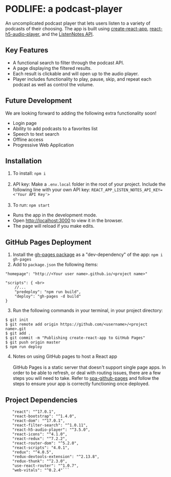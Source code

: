 # PODLIFE: a podcast-player

An uncomplicated podcast player that lets users listen to a variety of podcasts of their choosing. The app is built using [create-react-app](https://create-react-app.dev/), [react-h5-audio-player](https://github.com/lhz516/react-h5-audio-player/releases), and the [ListenNotes API](https://www.listennotes.com/api/).

## Key Features
* A functional search to filter through the podcast API.
* A page displaying the filtered results. 
* Each result is clickable and will open up to the audio player. 
* Player includes functionality to play, pause, skip, and repeat each podcast as well as control the volume. 

## Future Development 
We are looking forward to adding the following extra functionality soon!
* Login page 
* Ability to add podcasts to a favorites list 
* Speech to text search
* Offline access
* Progressive Web Application 

 ## Installation 
 1. To install:  ```npm i```<br><br>
 2. API key: Make a ```.env.local``` folder in the root of your project. Include the following line with your own API key: ```REACT_APP_LISTEN_NOTES_API_KEY=<'Your API Key'>```<br><br>
 3. To run:  ```npm start```
* Runs the app in the development mode.
* Open [http://localhost:3000](http://localhost:3000) to view it in the browser.
* The page will reload if you make edits.

## GitHub Pages Deployment
1. Install the [gh-pages package](https://www.npmjs.com/package/gh-pages) as a "dev-dependency" of the app:
```npm i gh-pages```<br>
2. Add to ```package.json``` the following items: <br>

```"homepage": "http://<Your user name>.github.io/<project name>"```<br>

```
"scripts": { <br>
    //... 
    "predeploy": "npm run build", 
    "deploy": "gh-pages -d build" 
}
```

3. Run the following commands in your terminal, in your project directory: 

```
$ git init
$ git remote add origin https://github.com/<username>/<project name>.git
$ git add .
$ git commit -m "Publishing create-react-app to GitHub Pages"
$ git push origin master
$ npm run deploy 
```

4. Notes on using GitHub pages to host a React app <br><br>
 GitHub Pages is a static server that doesn't support single page apps. In order to be able to refresh, or deal with routing issues, there are a few steps you will need to take. Refer to [spa-github-pages](https://github.com/rafgraph/spa-github-pages) and follow the steps to ensure your app is correctly functioning once deployed. 

 ## Project Dependencies
 ```"axios": "^0.21.0",
    "react": "^17.0.1",
    "react-bootstrap": "^1.4.0",
    "react-dom": "^17.0.1",
    "react-filter-search": "^1.0.11",
    "react-h5-audio-player": "^3.5.0",
    "react-icons": "^4.1.0",
    "react-redux": "^7.2.2",
    "react-router-dom": "^5.2.0",
    "react-scripts": "4.0.1",
    "redux": "^4.0.5",
    "redux-devtools-extension": "^2.13.8",
    "redux-thunk": "^2.3.0",
    "use-react-router": "^1.0.7",
    "web-vitals": "^0.2.4"```
